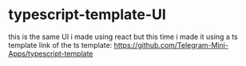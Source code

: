 # typescript-template-UI
this is the same UI i made using react but this time i made it using a ts template
link of the ts template: https://github.com/Telegram-Mini-Apps/typescript-template
